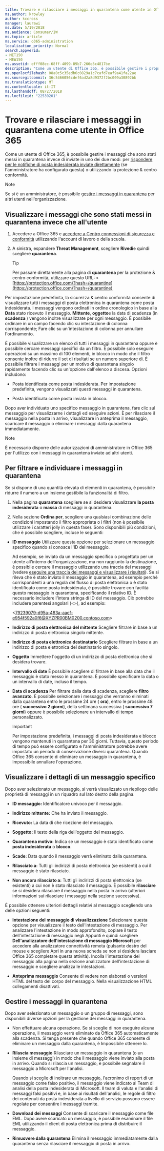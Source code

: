 ```yaml
---
title: Trovare e rilasciare i messaggi in quarantena come utente in Office 365
ms.author: krowley
author: kccross
manager: laurawi
ms.date: 5/19/2018
ms.audience: Consumer/IW
ms.topic: article
ms.service: o365-administration
localization_priority: Normal
search.appverid:
- MET150
- MEW150
ms.assetid: efff08ec-68ff-4099-89b7-266e3c4817be
description: "Come un utente di Office 365, è possibile gestire i propri messaggi in quarantena in uno dei due modi: rispondendo per le notifiche inviate direttamente all'utente di posta indesiderata (se l'amministratore ha configurato questa funzionalità), oppure utilizzando la funzionalità di quarantena della posta indesiderata in sicurezza &amp; conformità Al centro."
ms.openlocfilehash: 08a0c5c35edb6c0829a1c7cafd7eaf9a41fa22ae
ms.sourcegitcommit: 36c5466056cdef6ad2a8d9372f2bc009a30892bb
ms.translationtype: MT
ms.contentlocale: it-IT
ms.lasthandoff: 08/27/2018
ms.locfileid: "22530201"
---
```

# <a name="find-and-release-quarantined-messages-as-a-user-in-office-365"></a>Trovare e rilasciare i messaggi in quarantena come utente in Office 365

Come un utente di Office 365, è possibile gestire i messaggi che sono stati messi in quarantena invece di inviate in uno dei due modi: per [rispondere per le notifiche di posta indesiderata inviate direttamente](use-spam-notifications-to-release-and-report-quarantined-messages.md) (se l'amministratore ha configurato questa) o utilizzando la protezione &amp; centro conformità. 
  
> [!NOTE]
> Se si è un amministratore, è possibile [gestire i messaggi in quarantena](manage-quarantined-messages-and-files.md) per altri utenti nell'organizzazione. 
  
## <a name="view-messages-that-were-sent-to-quarantine-instead-of-to-you"></a>Visualizzare i messaggi che sono stati messi in quarantena invece che all'utente

1. Accedere a Office 365 e [accedere a Centro connessioni di sicurezza e conformità](go-to-the-securitycompliance-center.md) utilizzando l'account di lavoro o della scuola. 
    
2. A sinistra, espandere **Threat Management**, scegliere **Rivedi**e quindi scegliere **quarantena**.
    
    > [!TIP]
    > Per passare direttamente alla pagina di **quarantena** per la protezione &amp; centro conformità, utilizzare questo URL: >[https://protection.office.com/?hash=/quarantine](https://protection.office.com/?hash=/quarantine)
  
Per impostazione predefinita, la sicurezza &amp; centro conformità consente di visualizzare tutti i messaggi di posta elettronica in quarantena come posta indesiderata. I messaggi vengono ordinati in ordine cronologico in base alla **Data** stato ricevuto il messaggio. **Mittente**, **oggetto**e la data di scadenza (in **scadenza** ) vengono inoltre visualizzate per ogni messaggio. È possibile ordinare in un campo facendo clic su intestazione di colonna corrispondente; Fare clic su un'intestazione di colonna per annullare l'ordinamento. 
  
È possibile visualizzare un elenco di tutti i messaggi in quarantena oppure è possibile cercare messaggi specifici da un filtro. È possibile solo eseguire operazioni su un massimo di 100 elementi, in blocco in modo che il filtro consente inoltre di ridurre il set di risultati se un numero superiore di. È possibile filtrare i messaggi per un motivo di quarantena singolo rapidamente facendo clic su un'opzione dall'elenco a discesa. Opzioni includono:
  
- Posta identificata come posta indesiderata. Per impostazione predefinita, vengono visualizzati questi messaggi in quarantena.
    
- Posta identificata come posta inviata in blocco.
    
Dopo aver individuato uno specifico messaggio in quarantena, fare clic sul messaggio per visualizzarne i dettagli ed eseguire azioni. È per rilasciare il messaggio nella posta in arrivo, visualizzare in anteprima il messaggio, scaricare il messaggio o eliminare i messaggi dalla quarantena immediatamente.
  
> [!NOTE]
> È necessario disporre delle autorizzazioni di amministratore in Office 365 per l'utilizzo con i messaggi in quarantena inviate ad altri utenti. 
  
## <a name="to-filter-and-find-quarantined-messages"></a>Per filtrare e individuare i messaggi in quarantena

Se si dispone di una quantità elevata di elementi in quarantena, è possibile ridurre il numero a un insieme gestibile la funzionalità di filtro.
  
1. Nella pagina **quarantena** scegliere se si desidera visualizzare **la posta indesiderata** o **massa** di messaggi in quarantena. 
    
2. Nella sezione **Ordina per**, scegliere una qualsiasi combinazione delle condizioni impostando il filtro appropriata o i filtri (non è possibile utilizzare i caratteri jolly in questa fase). Sono disponibili più condizioni, che è possibile scegliere, incluse le seguenti:
    
  - **ID messaggio** Utilizzare questa opzione per selezionare un messaggio specifico quando si conosce l'ID del messaggio. 
    
    Ad esempio, se inviato da un messaggio specifico o progettato per un utente all'interno dell'organizzazione, ma non raggiunto la destinazione, è possibile cercare il messaggio utilizzando una traccia dei messaggi (vedere [eseguire una traccia dei messaggi e visualizzare i risultati](https://go.microsoft.com/fwlink/?LinkId=799737)). Se si rileva che è stato inviato il messaggio in quarantena, ad esempio perché corrispondenti a una regola del flusso di posta elettronica o è stato identificato come posta indesiderata, è possibile trovare con facilità questo messaggio in quarantena, specificando il relativo ID. È necessario includere l'intera stringa di ID del messaggio. Ciò potrebbe includere parentesi angolari (\<\>), ad esempio:
    
    \<79239079-d95a-483a-aacf-e954f592a0f6@XYZPR00BM0200.contoso.com\>
    
  - **Indirizzo di posta elettronica del mittente** Scegliere filtrare in base a un indirizzo di posta elettronica singolo mittente. 
    
  - **Indirizzo di posta elettronica destinatario** Scegliere filtrare in base a un indirizzo di posta elettronica del destinatario singolo. 
    
  - **Oggetto** Immettere l'oggetto di un indirizzo di posta elettronica che si desidera trovare. 
    
  - **Intervallo di date** È possibile scegliere di filtrare in base alla data che il messaggio è stato messo in quarantena. È possibile specificare la data o un intervallo di date, incluso il tempo. 
    
  - **Data di scadenza** Per filtrare dalla data di scadenza, scegliere **filtro avanzato**. È possibile selezionare i messaggi che verranno eliminati dalla quarantena entro le prossime 24 ore ( **ora**), entro le prossime 48 ore ( **successivo 2 giorni**), della settimana successiva ( **successivo 7 giorni**) oppure è possibile selezionare un intervallo di tempo personalizzato.
    
    > [!IMPORTANT]
    > Per impostazione predefinita, i messaggi di posta indesiderata e blocco vengono mantenuti in quarantena per 30 giorni. Tuttavia, questo periodo di tempo può essere configurato e l'amministratore potrebbe avere impostato un periodo di conservazione diversi quarantena. Quando Office 365 consente di eliminare un messaggio in quarantena, è Impossibile annullare l'operazione. 
  
## <a name="view-details-for-a-specific-message"></a>Visualizzare i dettagli di un messaggio specifico

Dopo aver selezionato un messaggio, si verrà visualizzato un riepilogo delle proprietà di messaggi in un riquadro sul lato destro della pagina.
  
- **ID messaggio:** Identificatore univoco per il messaggio. 
    
- **Indirizzo mittente:** Che ha inviato il messaggio. 
    
- **Ricevuto:** La data di che ricezione del messaggio. 
    
- **Soggetto:** Il testo della riga dell'oggetto del messaggio. 
    
- **Quarantena motivo:** Indica se un messaggio è stato identificato come **posta indesiderata** o **blocco**.
    
- **Scade:** Data quando il messaggio verrà eliminato dalla quarantena. 
    
- **Rilasciato a:** Tutti gli indirizzi di posta elettronica (se esistenti) a cui il messaggio è stato rilasciato. 
    
- **Non ancora rilasciato a:** Tutti gli indirizzi di posta elettronica (se esistenti) a cui non è stato rilasciato il messaggio. È possibile **rilasciare** se si desidera rilasciare il messaggio nella posta in arrivo (ulteriori informazioni sui rilasciare i messaggi nella sezione successiva). 
    
È possibile ottenere ulteriori dettagli relativi al messaggio scegliendo una delle opzioni seguenti:
  
- **Intestazione del messaggio di visualizzazione** Selezionare questa opzione per visualizzare il testo dell'intestazione di messaggio. Per analizzare l'intestazione in modo approfondito, copiare il testo dell'intestazione di messaggio negli Appunti e quindi scegliere **Dell'analizzatore dell'intestazione di messaggio Microsoft** per accedere alla analizzatore connettività remota (pulsante destro del mouse e scegliere Apri in una nuova scheda se non si desidera lasciare Office 365 completare questa attività). Incolla l'intestazione del messaggio alla pagina nella sezione analizzatore dell'intestazione di messaggio e scegliere analizza le intestazioni. 
    
- **Anteprima messaggio** Consente di vedere non elaborati o versioni HTML del testo del corpo del messaggio. Nella visualizzazione HTML collegamenti disattivati. 
    
## <a name="manage-your-quarantined-messages"></a>Gestire i messaggi in quarantena

Dopo aver selezionato un messaggio o un gruppo di messaggi, sono disponibili diverse opzioni per la gestione dei messaggi in quarantena.
  
- Non effettuare alcuna operazione. Se si sceglie di non eseguire alcuna operazione, il messaggio verrà eliminato da Office 365 automaticamente alla scadenza. Si tenga presente che quando Office 365 consente di eliminare un messaggio dalla quarantena, è Impossibile ottenere lo.
    
- **Rilascia messaggio** Rilasciare un messaggio in quarantena (o un insieme di messaggi) in modo che il messaggio viene inviato alla posta in arrivo. Quando si rilascia un messaggio, è possibile segnalare il messaggio a Microsoft per l'analisi. 
    
    Quando si sceglie di inoltrare un messaggio, l'acronimo di report di un messaggio come falso positivo, il messaggio viene indicato al Team di analisi della posta indesiderata di Microsoft. Il team di valuta e l'analisi di messaggi falsi positivi e, in base ai risultati dell'analisi, le regole di filtro dei contenuti da posta indesiderata a livello di servizio possono essere regolate per consentire i messaggi tramite.
    
- **Download dei messaggi** Consente di scaricare il messaggio come file EML. Dopo avere scaricato un messaggio, è possibile esaminare il file EML utilizzando il client di posta elettronica prima di distribuire il messaggio. 
    
- **Rimuovere dalla quarantena** Elimina il messaggio immediatamente dalla quarantena senza rilasciare il messaggio di posta in arrivo. 
    

